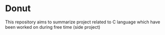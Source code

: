 # Donut
This repository aims to summarize project related to C language which have been worked on during free time (side project)
